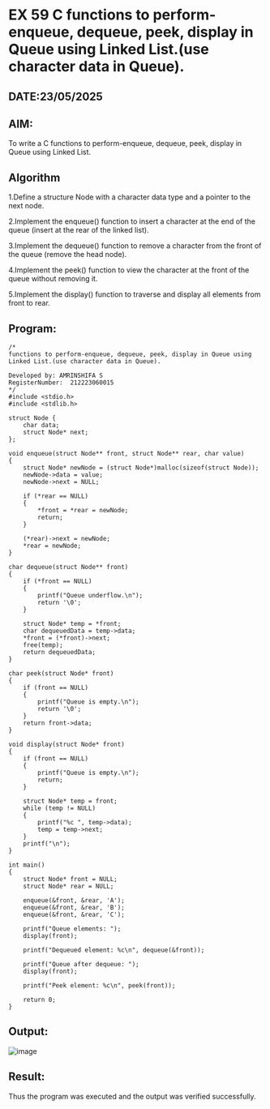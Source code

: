 # EX 59 C functions to perform-enqueue, dequeue, peek, display in Queue using Linked List.(use character data in Queue).
## DATE:23/05/2025
## AIM:
To write a C functions to perform-enqueue, dequeue, peek, display in Queue using Linked List.

## Algorithm
1.Define a structure Node with a character data type and a pointer to the next node.

2.Implement the enqueue() function to insert a character at the end of the queue (insert at the rear of the linked list).

3.Implement the dequeue() function to remove a character from the front of the queue (remove the head node).

4.Implement the peek() function to view the character at the front of the queue without removing it.

5.Implement the display() function to traverse and display all elements from front to rear.

## Program:
```
/*
functions to perform-enqueue, dequeue, peek, display in Queue using Linked List.(use character data in Queue).

Developed by: AMRINSHIFA S
RegisterNumber:  212223060015
*/
#include <stdio.h>
#include <stdlib.h>

struct Node {
    char data;
    struct Node* next;
};

void enqueue(struct Node** front, struct Node** rear, char value)
{
    struct Node* newNode = (struct Node*)malloc(sizeof(struct Node));
    newNode->data = value;
    newNode->next = NULL;

    if (*rear == NULL)
    {
        *front = *rear = newNode;
        return;
    }

    (*rear)->next = newNode;
    *rear = newNode;
}

char dequeue(struct Node** front)
{
    if (*front == NULL)
    {
        printf("Queue underflow.\n");
        return '\0';
    }

    struct Node* temp = *front;
    char dequeuedData = temp->data;
    *front = (*front)->next;
    free(temp);
    return dequeuedData;
}

char peek(struct Node* front)
{
    if (front == NULL)
    {
        printf("Queue is empty.\n");
        return '\0';
    }
    return front->data;
}

void display(struct Node* front)
{
    if (front == NULL)
    {
        printf("Queue is empty.\n");
        return;
    }

    struct Node* temp = front;
    while (temp != NULL)
    {
        printf("%c ", temp->data);
        temp = temp->next;
    }
    printf("\n");
}

int main()
{
    struct Node* front = NULL;
    struct Node* rear = NULL;

    enqueue(&front, &rear, 'A');
    enqueue(&front, &rear, 'B');
    enqueue(&front, &rear, 'C');
    
    printf("Queue elements: ");
    display(front);

    printf("Dequeued element: %c\n", dequeue(&front));
    
    printf("Queue after dequeue: ");
    display(front);

    printf("Peek element: %c\n", peek(front));

    return 0;
}

```

## Output:

![image](https://github.com/user-attachments/assets/21436397-ee70-4a5c-bdbe-dbf4cc35792c)


## Result:
Thus the program was executed and the output was verified successfully.
